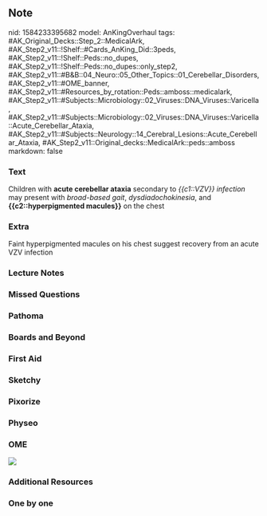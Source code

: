 ## Note
nid: 1584233395682
model: AnKingOverhaul
tags: #AK_Original_Decks::Step_2::MedicalArk, #AK_Step2_v11::!Shelf::#Cards_AnKing_Did::3peds, #AK_Step2_v11::!Shelf::Peds::no_dupes, #AK_Step2_v11::!Shelf::Peds::no_dupes::only_step2, #AK_Step2_v11::#B&B::04_Neuro::05_Other_Topics::01_Cerebellar_Disorders, #AK_Step2_v11::#OME_banner, #AK_Step2_v11::#Resources_by_rotation::Peds::amboss::medicalark, #AK_Step2_v11::#Subjects::Microbiology::02_Viruses::DNA_Viruses::Varicella, #AK_Step2_v11::#Subjects::Microbiology::02_Viruses::DNA_Viruses::Varicella::Acute_Cerebellar_Ataxia, #AK_Step2_v11::#Subjects::Neurology::14_Cerebral_Lesions::Acute_Cerebellar_Ataxia, #AK_Step2_v11::Original_decks::MedicalArk::peds::amboss
markdown: false

### Text
Children with <b>acute cerebellar ataxia</b> secondary to
<i>{{c1::VZV}} infection</i> may present with <i>broad-based
gait</i>, <i>dysdiadochokinesia</i>, and <b>{{c2::hyperpigmented
macules}}</b> on the chest

### Extra
Faint hyperpigmented macules on his chest suggest recovery from an acute VZV infection

### Lecture Notes


### Missed Questions


### Pathoma


### Boards and Beyond


### First Aid


### Sketchy


### Pixorize


### Physeo


### OME
<div class="ome-widget">
  <a href="https://onlinemeded.org?ref=anki"><img src=
  "_OME_AnkiFlashcards_General_7.png"></a>
</div>

### Additional Resources


### One by one

